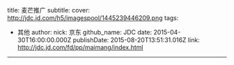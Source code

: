 title: 麦芒推广
subtitle: 
cover: http://jdc.jd.com/h5/imagespool/1445239446209.png
tags:
  - 其他
author:
  nick: 京东
  github_name: JDC
date: 2015-04-30T16:00:00.000Z
publishDate: 2015-08-20T13:51:31.016Z
link: http://jdc.jd.com/fd/pp/maimang/index.html
---